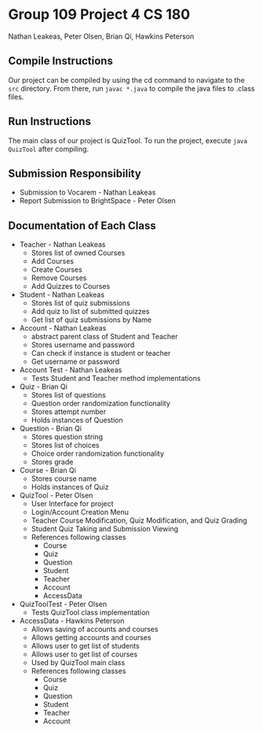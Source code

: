 # Group 109 Project 4 CS 180
Nathan Leakeas, Peter Olsen, Brian Qi, Hawkins Peterson

## Compile Instructions
Our project can be compiled by using the cd command to navigate to the `src` directory.
From there, run `javac *.java` to compile the java files to .class files.

## Run Instructions
The main class of our project is QuizTool. To run the project, execute `java QuizTool`
after compiling.


## Submission Responsibility
* Submission to Vocarem - Nathan Leakeas
* Report Submission to BrightSpace - Peter Olsen


## Documentation of Each Class
* Teacher - Nathan Leakeas 
    * Stores list of owned Courses
    * Add Courses
    * Create Courses
    * Remove Courses
    * Add Quizzes to Courses
* Student - Nathan Leakeas
    * Stores list of quiz submissions
    * Add quiz to list of submitted quizzes
    * Get list of quiz submissions by Name
* Account - Nathan Leakeas
    * abstract parent class of Student and Teacher
    * Stores username and password
    * Can check if instance is student or teacher
    * Get username or password
* Account Test - Nathan Leakeas
    * Tests Student and Teacher method implementations
* Quiz - Brian Qi
   * Stores list of questions
   * Question order randomization functionality
   * Stores attempt number
   * Holds instances of Question
* Question - Brian Qi
   * Stores question string
   * Stores list of choices
   * Choice order randomization functionality 
   * Stores grade
* Course - Brian Qi
   * Stores course name
   * Holds instances of Quiz
* QuizTool - Peter Olsen
  * User Interface for project
  * Login/Account Creation Menu
  * Teacher Course Modification, Quiz Modification, and Quiz Grading
  * Student Quiz Taking and Submission Viewing
  * References following classes
    * Course
    * Quiz
    * Question
    * Student
    * Teacher
    * Account
    * AccessData
* QuizToolTest - Peter Olsen
  * Tests QuizTool class implementation
* AccessData - Hawkins Peterson
  * Allows saving of accounts and courses
  * Allows getting accounts and courses
  * Allows user to get list of students
  * Allows user to get list of courses
  * Used by QuizTool main class
  * References following classes
      * Course
      * Quiz
      * Question
      * Student
      * Teacher
      * Account
